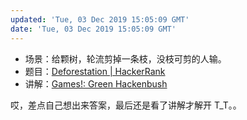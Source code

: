 ```yaml
---
updated: 'Tue, 03 Dec 2019 15:05:09 GMT'
date: 'Tue, 03 Dec 2019 15:05:09 GMT'
---
```


-   场景：给颗树，轮流剪掉一条枝，没枝可剪的人输。
-   题目：[Deforestation | HackerRank](https://www.hackerrank.com/challenges/deforestation-1/problem)
-   讲解：[Games!: Green Hackenbush](http://math450games.blogspot.com/2017/02/green-hackenbush.html)

哎，差点自己想出来答案，最后还是看了讲解才解开 T_T。。
